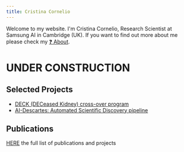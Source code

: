 ```yaml
---
title: Cristina Cornelio
---
```

Welcome to my website. I'm Cristina Cornelio, Research Scientist at Samsung AI in Cambridge (UK). If you want to find out more about me please check my <a href="about.md" style="display: inline" class="button">❓ About</a>.

# UNDER CONSTRUCTION

## Selected Projects

* [DECK (DECeased Kidney) cross-over program](DECK.md)
* [AI-Descartes: Automated Scientific Discovery pipeline](https://ai-descartes.github.io/)


## Publications
[HERE](publications.md) the full list of publications and projects

